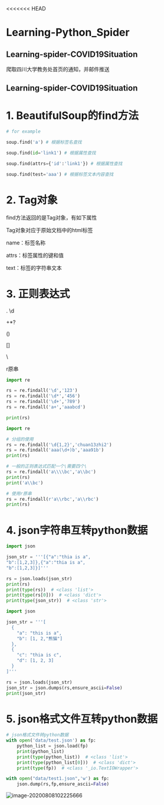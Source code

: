 <<<<<<< HEAD
# Learning-Python_Spider

## Learning-spider-COVID19Situation
爬取四川大学教务处首页的通知，并邮件推送




## Learning-spider-COVID19Situation
# 1. BeautifulSoup的find方法

```python
# for example

soup.find('a') # 根据标签名查找

soup.find(id='link1') # 根据属性查找

soup.find(attrs={'id':'link1'}) # 根据属性查找

soup.find(test='aaa') # 根据标签文本内容查找
```



# 2. Tag对象

find方法返回的是Tag对象，有如下属性

Tag对象对应于原始文档中的html标签

name：标签名称

attrs：标签属性的键和值

text：标签的字符串文本



# 3. 正则表达式

. \d 

+*?

()

[]

\

r原串

```python
import re

rs = re.findall('\d','123')
rs = re.findall('\d*','456')
rs = re.findall('\d+','789')
rs = re.findall('a+','aaabcd')

print(rs)
```

```python
import re

# 分组的使用
rs = re.findall('\d{1,2}','chuan13zhi2')
rs = re.findall('aaa(\d+)b','aaa91b')
print(rs)

# 一般的正则表达式匹配一个\需要四个\
rs = re.findall('a\\\\bc','a\\bc')
print(rs)
print('a\\bc')

# 使用r原串
rs = re.findall(r'a\\rbc','a\\rbc')
print(rs)
```

# 4. json字符串互转python数据



```python
import json

json_str = '''[{"a":"thia is a",
"b":[1,2,3]},{"a":"thia is a",
"b":[1,2,3]}]'''

rs = json.loads(json_str)
print(rs)
print(type(rs))  # <class 'list'>
print(type(rs[0]))  # <class 'dict'>
print(type(json_str))  # <class 'str'>
```

```python
import json

json_str = '''[
  {
    "a": "this is a",
    "b": [1, 2,"熊猫"]
  },
  {
    "c": "thia is c",
    "d": [1, 2, 3]
  }
]'''

rs = json.loads(json_str)
json_str = json.dumps(rs,ensure_ascii=False)
print(json_str)
```

# 5. json格式文件互转python数据

```python
# json格式文件转python数据
with open('data/test.json') as fp:
    python_list = json.load(fp)
    print(python_list)
    print(type(python_list))  # <class 'list'>
    print(type(python_list[0]))  # <class 'dict'>
    print(type(fp))  # <class '_io.TextIOWrapper'>
```

```python
with open("data/test1.json",'w') as fp:
    json.dump(rs,fp,ensure_ascii=False)
```

![image-20200808102225666](https://i.loli.net/2020/08/08/rQuwR8DGphdTcox.png)
